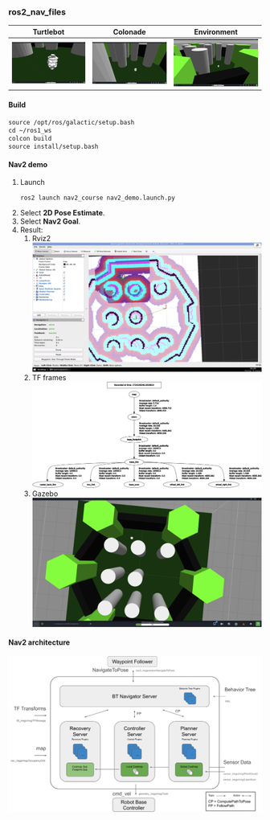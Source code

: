 ### ros2_nav_files

| Turtlebot | Colonade | Environment |
| --- | --- | --- |
| ![Turtlebot](assets/turtle.png) | ![Colonade](assets/colonade.png) | ![Rods](assets/rods.png) | 

#### Build

```
source /opt/ros/galactic/setup.bash
cd ~/ros1_ws
colcon build
source install/setup.bash
```

#### Nav2 demo

1. Launch
   ```
   ros2 launch nav2_course nav2_demo.launch.py
   ```
2. Select **2D Pose Estimate**.
3. Select **Nav2 Goal**.
4. Result:
   1. Rviz2  
      ![Rviz2](assets/rviz.png)  
   2. TF frames  
      ![TF](assets/frames.png)  
   3. Gazebo  
      ![Gazebo](assets/gazebo.png)  

#### Nav2 architecture

![Nav2](assets/nav2_architectural_diagram.png)  



